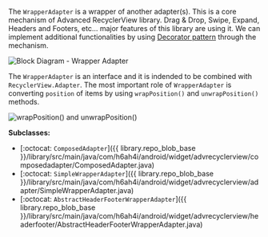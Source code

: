 The `WrapperAdapter` is a wrapper of another adapter(s). This is a core mechanism of Advanced RecyclerView library. Drag & Drop, Swipe, Expand, Headers and Footers, etc... major features of this library are using it. We can implement additional functionalities by using [Decorator pattern](https://en.wikipedia.org/wiki/Decorator_pattern) through the mechanism.

![Block Diagram - Wrapper Adapter](../images/block-diagram-wrapper-adapter.png)


The `WrapperAdapter` is an interface and it is indended to be combined with `RecyclerView.Adapter`. The most important role of `WrapperAdapter` is converting `position` of items by using `wrapPosition()` and `unwrapPosition()` methods.

![wrapPosition() and unwrapPosition()](../images/block-diagram-wrapper-adapter-2.png)

**Subclasses:**

- [:octocat: `ComposedAdapter`]({{ library.repo_blob_base }}/library/src/main/java/com/h6ah4i/android/widget/advrecyclerview/composedadapter/ComposedAdapter.java)
- [:octocat: `SimpleWrapperAdapter`]({{ library.repo_blob_base }}/library/src/main/java/com/h6ah4i/android/widget/advrecyclerview/adapter/SimpleWrapperAdapter.java)
- [:octocat: `AbstractHeaderFooterWrapperAdapter`]({{ library.repo_blob_base }}/library/src/main/java/com/h6ah4i/android/widget/advrecyclerview/headerfooter/AbstractHeaderFooterWrapperAdapter.java)
